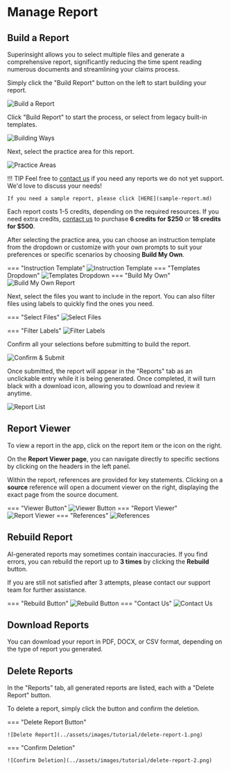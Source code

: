 # Manage Report

## Build a Report

Superinsight allows you to select multiple files and generate a comprehensive report, significantly reducing the time spent reading numerous documents and streamlining your claims process.

Simply click the "Build Report" button on the left to start building your report.

![Build a Report](../assets/images/tutorial/build-report.png)

Click "Build Report" to start the process, or select from legacy built-in templates.

![Building Ways](../assets/images/tutorial/ways-to-build.png)

Next, select the practice area for this report.

![Practice Areas](../assets/images/tutorial/practice-areas.png)

!!! TIP
    Feel free to [contact us](mailto:help@superinsight.ai) if you need any reports we do not yet support. We'd love to discuss your needs!
    
    If you need a sample report, please click [HERE](sample-report.md)

Each report costs 1-5 credits, depending on the required resources. If you need extra credits, [contact us](mailto:help@superinsight.ai) to purchase **6 credits for $250** or **18 credits for $500**.

After selecting the practice area, you can choose an instruction template from the dropdown or customize with your own prompts to suit your preferences or specific scenarios by choosing **Build My Own**.

=== "Instruction Template"
    ![Instruction Template](../assets/images/tutorial/instruction-template.png)
=== "Templates Dropdown"
    ![Templates Dropdown](../assets/images/tutorial/templates-dropdown.png)
=== "Build My Own"
    ![Build My Own Report](../assets/images/tutorial/free-prompts.png)

Next, select the files you want to include in the report. You can also filter files using labels to quickly find the ones you need.

=== "Select Files"
    ![Select Files](../assets/images/tutorial/select-file.png)

=== "Filter Labels"
    ![Filter Labels](../assets/images/tutorial/report-filter-file.png)

Confirm all your selections before submitting to build the report.

![Confirm & Submit](../assets/images/tutorial/submit-file.png)

Once submitted, the report will appear in the "Reports" tab as an unclickable entry while it is being generated. Once completed, it will turn black with a download icon, allowing you to download and review it anytime.

![Report List](../assets/images/tutorial/report-list.png)

## Report Viewer

To view a report in the app, click on the report item or the icon on the right.

On the **Report Viewer page**, you can navigate directly to specific sections by clicking on the headers in the left panel.

Within the report, references are provided for key statements. Clicking on a **source** reference will open a document viewer on the right, displaying the exact page from the source document.

=== "Viewer Button"
    ![Viewer Button](../assets/images/tutorial/report-viewer-button.png)
=== "Report Viewer"
    ![Report Viewer](../assets/images/tutorial/report-viewer.png)
=== "References"
    ![References](../assets/images/tutorial/report-viewer-references.png)

## Rebuild Report

AI-generated reports may sometimes contain inaccuracies. If you find errors, you can rebuild the report up to **3 times** by clicking the **Rebuild** button.

If you are still not satisfied after 3 attempts, please contact our support team for further assistance.

=== "Rebuild Button"
    ![Rebuild Button](../assets/images/tutorial/rebuild-button.png)
=== "Contact Us"
    ![Contact Us](../assets/images/tutorial/rebuild-contact-us.png)

## Download Reports

You can download your report in PDF, DOCX, or CSV format, depending on the type of report you generated.

## Delete Reports

In the "Reports" tab, all generated reports are listed, each with a "Delete Report" button.

To delete a report, simply click the button and confirm the deletion.

=== "Delete Report Button"

    ![Delete Report](../assets/images/tutorial/delete-report-1.png)

=== "Confirm Deletion"

    ![Confirm Deletion](../assets/images/tutorial/delete-report-2.png)